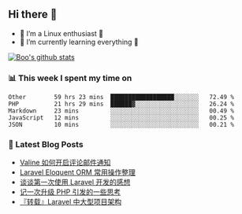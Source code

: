 ## Hi there 👋
* 🔭 I’m a Linux enthusiast 🐧️
* 🏃️ I’m currently learning everything 🏃️

[![Boo's github stats](https://github-readme-stats.vercel.app/api?username=0xAiKang)](https://github.com/anuraghazra/github-readme-stats)

<!-- [![Most Used Langs](https://github-readme-stats.vercel.app/api/top-langs/?username=0xAiKang)](https://github.com/anuraghazra/github-readme-stats) -->

### 📊 This week I spent my time on
<!--START_SECTION:waka-->
```text
Other        59 hrs 23 mins  ██████████████████░░░░░░░   72.49 % 
PHP          21 hrs 29 mins  ██████▓░░░░░░░░░░░░░░░░░░   26.24 % 
Markdown     23 mins         ░░░░░░░░░░░░░░░░░░░░░░░░░   00.49 % 
JavaScript   12 mins         ░░░░░░░░░░░░░░░░░░░░░░░░░   00.25 % 
JSON         10 mins         ░░░░░░░░░░░░░░░░░░░░░░░░░   00.21 % 
```
<!--END_SECTION:waka-->

### 📕 Latest Blog Posts
<!-- BLOG-POST-LIST:START -->
- [Valine 如何开启评论邮件通知](https://www.0x2beace.com/how-does-valine-turn-on-comment-email-notifications/)
- [Laravel Eloquent ORM 常用操作整理](https://www.0x2beace.com/laravel-eloquent-orm-common-operations-finishing/)
- [谈谈第一次使用 Laravel 开发的感想](https://www.0x2beace.com/talk-about-the-feelings-of-using-laravel-development-for-the-first-time/)
- [记一次升级 PHP 引发的一些思考](https://www.0x2beace.com/some-thoughts-caused-by-upgrading-php-at-a-time/)
- [『转载』Laravel 中大型项目架构](https://www.0x2beace.com/laravel-medium-and-large-project-architecture/)
<!-- BLOG-POST-LIST:END -->


